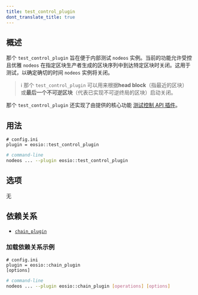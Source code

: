 ```yaml
---
title: test_control_plugin
dont_translate_title: true
---
```


## 概述

那个 `test_control_plugin` 旨在便于内部测试 `nodeos` 实例。当前的功能允许受控且优雅 `nodeos` 在指定区块生产者生成的区块序列中到达特定区块时关闭。这用于测试，以确定确切的时间 `nodeos` 实例将关闭。

> ℹ️ 那个 `test_control_plugin` 可以用来根据**head block**（指最近的区块）或**最后一个不可逆区块**（代表已实现不可逆终局的区块）启动关闭。

那个 `test_control_plugin` 还实现了由提供的核心功能 [测试控制 API 插件](../test_control_api_plugin/index.md)。

## 用法

```console
# config.ini
plugin = eosio::test_control_plugin
```
```sh
# command-line
nodeos ... --plugin eosio::test_control_plugin
```

## 选项

无

## 依赖关系

* [`chain_plugin`](../chain_plugin/index.md)

### 加载依赖关系示例

```console
# config.ini
plugin = eosio::chain_plugin
[options]
```
```sh
# command-line
nodeos ... --plugin eosio::chain_plugin [operations] [options]
```
